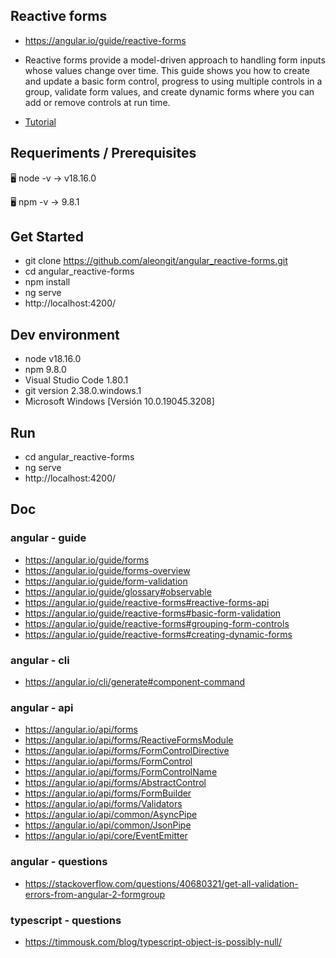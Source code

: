 ## Reactive forms

- https://angular.io/guide/reactive-forms

- Reactive forms provide a model-driven approach to handling form inputs whose values change over time. This guide shows you how to create and update a basic form control, progress to using multiple controls in a group, validate form values, and create dynamic forms where you can add or remove controls at run time.

- [Tutorial](tutorial.md)




## Requeriments / Prerequisites

🖥️ node -v
→ v18.16.0

🖥️ npm -v
→ 9.8.1



## Get Started

- git clone https://github.com/aleongit/angular_reactive-forms.git
- cd angular_reactive-forms
- npm install
- ng serve
- http://localhost:4200/



## Dev environment

- node v18.16.0
- npm 9.8.0
- Visual Studio Code 1.80.1
- git version 2.38.0.windows.1
- Microsoft Windows [Versión 10.0.19045.3208]




## Run

- cd angular_reactive-forms
- ng serve
- http://localhost:4200/




## Doc


### angular - guide
- https://angular.io/guide/forms
- https://angular.io/guide/forms-overview
- https://angular.io/guide/form-validation
- https://angular.io/guide/glossary#observable
- https://angular.io/guide/reactive-forms#reactive-forms-api
- https://angular.io/guide/reactive-forms#basic-form-validation
- https://angular.io/guide/reactive-forms#grouping-form-controls
- https://angular.io/guide/reactive-forms#creating-dynamic-forms



### angular - cli
- https://angular.io/cli/generate#component-command



### angular - api
- https://angular.io/api/forms
- https://angular.io/api/forms/ReactiveFormsModule
- https://angular.io/api/forms/FormControlDirective
- https://angular.io/api/forms/FormControl
- https://angular.io/api/forms/FormControlName
- https://angular.io/api/forms/AbstractControl
- https://angular.io/api/forms/FormBuilder
- https://angular.io/api/forms/Validators
- https://angular.io/api/common/AsyncPipe
- https://angular.io/api/common/JsonPipe
- https://angular.io/api/core/EventEmitter


### angular - questions
- https://stackoverflow.com/questions/40680321/get-all-validation-errors-from-angular-2-formgroup



### typescript - questions
- https://timmousk.com/blog/typescript-object-is-possibly-null/